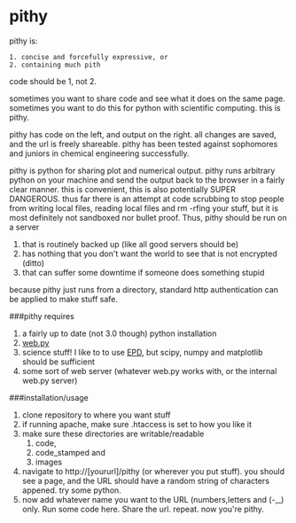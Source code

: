 pithy
=====

pithy is:  

	1. concise and forcefully expressive, or
	2. containing much pith

code should be 1, not 2.  

sometimes you want to share code and see what it does on the same page.  sometimes you want to do this for python with scientific computing.  this is pithy.  

pithy has code on the left, and output on the right.  all changes are saved, and the url is freely shareable.  pithy has been tested against sophomores and juniors in chemical engineering successfully.  

pithy is python for sharing plot and numerical output.  pithy runs arbitrary python on your machine and send the output back to the browser in a fairly clear manner.  this is convenient, this is also potentially SUPER DANGEROUS.  thus far there is an attempt at code scrubbing to stop people from writing local files, reading local files and rm -rfing your stuff, but it is most definitely not sandboxed nor bullet proof.  Thus, pithy should be run on a server 

1. that is routinely backed up (like all good servers should be)
2. has nothing that you don't want the world to see that is not encrypted (ditto)
3. that can suffer some downtime if someone does something stupid

because pithy just runs from a directory, standard http authentication can be applied to make stuff safe.

###pithy requires 

1. a fairly up to date (not 3.0 though) python installation
2. [web.py](http://webpy.org/)   
3. science stuff! I like to to use [EPD](http://www.enthought.com/products/epd_free.php), but scipy, numpy and matplotlib should be sufficient 
4. some sort of web server (whatever web.py works with, or the internal web.py server)

###installation/usage

1. clone repository to where you want stuff
2. if running apache, make sure .htaccess is set to how you like it
3. make sure these directories are writable/readable
	1. code, 
	2. code_stamped and 
	3. images 
4. navigate to http://[yoururl]/pithy  (or wherever you put stuff).  you should see a page, and the URL should have a random string of characters appened.  try some python.
5.  now add whatever name you want to the URL (numbers,letters and (-,_) only.  Run some code here.  Share the url.  repeat.  now you're pithy.
